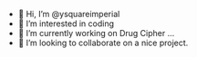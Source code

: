 - 👋 Hi, I’m @ysquareimperial
- 👀 I’m interested in coding
- 🌱 I’m currently working on Drug Cipher ...
- 💞️ I’m looking to collaborate on a nice project.

<!---
ysquareimperial/ysquareimperial is a ✨ special ✨ repository because its `README.md` (this file) appears on your GitHub profile.
You can click the Preview link to take a look at your changes.
--->
